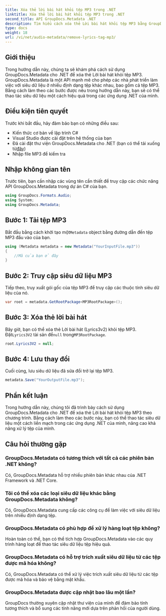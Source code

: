 ```yaml
---
title: Xóa thẻ lời bài hát khỏi tệp MP3 trong .NET
linktitle: Xóa thẻ lời bài hát khỏi tệp MP3 trong .NET
second_title: API GroupDocs.Metadata .NET
description: Tìm hiểu cách xóa thẻ Lời bài hát khỏi tệp MP3 bằng GroupDocs.Metadata cho .NET. Hãy làm theo hướng dẫn từng bước của chúng tôi để thao tác siêu dữ liệu hiệu quả.
type: docs
weight: 18
url: /vi/net/audio-metadata/remove-lyrics-tag-mp3/
---
```

## Giới thiệu
Trong hướng dẫn này, chúng ta sẽ khám phá cách sử dụng GroupDocs.Metadata cho .NET để xóa thẻ Lời bài hát khỏi tệp MP3. GroupDocs.Metadata là một API mạnh mẽ cho phép các nhà phát triển làm việc với siêu dữ liệu ở nhiều định dạng tệp khác nhau, bao gồm cả tệp MP3. Bằng cách làm theo các bước được nêu trong hướng dẫn này, bạn sẽ có thể thao tác siêu dữ liệu một cách hiệu quả trong các ứng dụng .NET của mình.
## Điều kiện tiên quyết
Trước khi bắt đầu, hãy đảm bảo bạn có những điều sau:
- Kiến thức cơ bản về lập trình C#
- Visual Studio được cài đặt trên hệ thống của bạn
-  Đã cài đặt thư viện GroupDocs.Metadata cho .NET (bạn có thể tải xuống từ[đây](https://releases.groupdocs.com/metadata/net/))
- Nhập file MP3 để kiểm tra

## Nhập không gian tên
Trước tiên, bạn cần nhập các vùng tên cần thiết để truy cập các chức năng API GroupDocs.Metadata trong dự án C# của bạn.
```csharp
using GroupDocs.Formats.Audio;
using System;
using GroupDocs.Metadata;
```
## Bước 1: Tải tệp MP3
 Bắt đầu bằng cách khởi tạo một`Metadata` object bằng đường dẫn đến tệp MP3 đầu vào của bạn.
```csharp
using (Metadata metadata = new Metadata("YourInputFile.mp3"))
{
    //Mã của bạn ở đây
}
```
## Bước 2: Truy cập siêu dữ liệu MP3
Tiếp theo, truy xuất gói gốc của tệp MP3 để truy cập các thuộc tính siêu dữ liệu của nó.
```csharp
var root = metadata.GetRootPackage<MP3RootPackage>();
```
## Bước 3: Xóa thẻ lời bài hát
 Bây giờ, bạn có thể xóa thẻ Lời bài hát (Lyrics3v2) khỏi tệp MP3. Đặt`Lyrics3V2` tài sản để`null` trong`MP3RootPackage`.
```csharp
root.Lyrics3V2 = null;
```
## Bước 4: Lưu thay đổi
Cuối cùng, lưu siêu dữ liệu đã sửa đổi trở lại tệp MP3.
```csharp
metadata.Save("YourOutputFile.mp3");
```

## Phần kết luận
Trong hướng dẫn này, chúng tôi đã trình bày cách sử dụng GroupDocs.Metadata cho .NET để xóa thẻ Lời bài hát khỏi tệp MP3 theo chương trình. Bằng cách làm theo các bước này, bạn có thể thao tác siêu dữ liệu một cách liền mạch trong các ứng dụng .NET của mình, nâng cao khả năng xử lý tệp của mình.

## Câu hỏi thường gặp
### GroupDocs.Metadata có tương thích với tất cả các phiên bản .NET không?
Có, GroupDocs.Metadata hỗ trợ nhiều phiên bản khác nhau của .NET Framework và .NET Core.
### Tôi có thể xóa các loại siêu dữ liệu khác bằng GroupDocs.Metadata không?
Có, GroupDocs.Metadata cung cấp các công cụ để làm việc với siêu dữ liệu trên nhiều định dạng tệp.
### GroupDocs.Metadata có phù hợp để xử lý hàng loạt tệp không?
Hoàn toàn có thể, bạn có thể tích hợp GroupDocs.Metadata vào các quy trình hàng loạt để thao tác siêu dữ liệu tệp hiệu quả.
### GroupDocs.Metadata có hỗ trợ trích xuất siêu dữ liệu từ các tệp được mã hóa không?
Có, GroupDocs.Metadata có thể xử lý việc trích xuất siêu dữ liệu từ các tệp được mã hóa và bảo vệ bằng mật khẩu.
### GroupDocs.Metadata được cập nhật bao lâu một lần?
GroupDocs thường xuyên cập nhật thư viện của mình để đảm bảo tính tương thích và bổ sung các tính năng mới dựa trên phản hồi của người dùng.